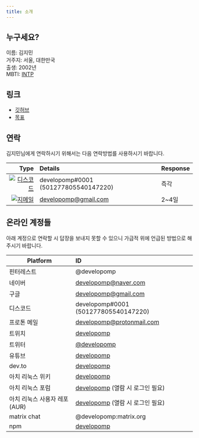 ```yaml
---
title: 소개
---
```


## 누구세요?

이름: 김지민<br />
거주지: 서울, 대한만국<br />
출생: 2002년<br />
MBTI: [INTP](https://www.16personalities.com/ko/성격유형-intp)

## 링크

- [깃허브](https://github.com/developomp)
- [목표](/goals)

## 연락

김지민님에게 연락하시기 위해서는 다음 연락방법를 사용하시기 바랍니다.

|                                                                                                                              Type | Details                              | Response |
| --------------------------------------------------------------------------------------------------------------------------------: | :----------------------------------- | :------- |
| [![디스코드](https://img.shields.io/badge/디스코드-5865F2?style=for-the-badge&logo=discord&logoColor=white)](https://discord.com) | developomp#0001 (501277805540147220) | 즉각     |
|   [![지메일](https://img.shields.io/badge/지메일-FF0027?style=for-the-badge&logo=gmail&logoColor=white)](https://mail.google.com) | developomp@gmail.com                 | 2~4일    |

## 온라인 계정들

아래 계정으로 연락할 시 답장을 보내지 못할 수 있으니 가급적 위에 언급된 방법으로 해주시기 바랍니다.

| Platform                      | ID                                                                                  |
| ----------------------------- | :---------------------------------------------------------------------------------- |
| 핀터레스트                    | @developomp                                                                         |
| 네이버                        | developomp@naver.com                                                                |
| 구글                          | developomp@gmail.com                                                                |
| 디스코드                      | developomp#0001 (501277805540147220)                                                |
| 프로톤 메일                   | developomp@protonmail.com                                                           |
| 트위치                        | [developomp](https://www.twitch.tv/developomp)                                      |
| 트위터                        | [@developomp](https://twitter.com/developomp)                                       |
| 유튜브                        | [developomp](https://www.youtube.com/channel/UCq42p4jHBZnzZE9LG7hoBJw)              |
| dev.to                        | [developomp](https://dev.to/developomp)                                             |
| 아치 리눅스 위키              | [developomp](https://wiki.archlinux.org/title/User:Developomp)                      |
| 아치 리눅스 포럼              | [developomp](https://bbs.archlinux.org/profile.php?id=136713) (열람 시 로그인 필요) |
| 아치 리눅스 사용자 레포 (AUR) | [developomp](https://aur.archlinux.org/account/developomp) (열람 시 로그인 필요)    |
| matrix chat                   | @developomp:matrix.org                                                              |
| npm                           | [developomp](https://www.npmjs.com/~developomp)                                     |
